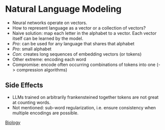 # Natural Language Modeling

- Neural networks operate on vectors.
- How to represent language as a vector or a collection of vectors?
- Naive solution: map each letter in the alphabet to a vector. Each vector itself can be learned by the model.
- *Pro*: can be used for any language that shares that alphabet
- *Pro*: small alphabet
- *Con*: creates long sequences of embedding vectors (or tokens)
- Other extreme: encoding each word
- Compromise: encode often occurring combinations of tokens into one (-> compression algorithms)

## Side Effects

* LLMs trained on arbitrarily frankensteined together tokens are not great at counting words.
* Not mentioned: sub-word regularization, i.e. ensure consistency when multiple encodings are possible.

[Biology](Biology.md)
